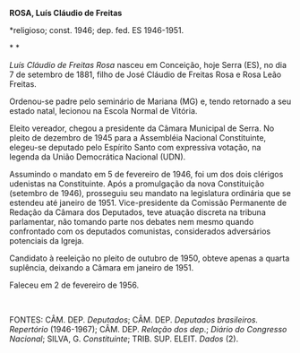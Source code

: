 **ROSA, Luís Cláudio de Freitas**

\*religioso; const. 1946; dep. fed. ES 1946-1951.

* *

*Luís Cláudio de Freitas Rosa* nasceu em Conceição, hoje Serra (ES), no
dia 7 de setembro de 1881, filho de José Cláudio de Freitas Rosa e Rosa
Leão Freitas.

Ordenou-se padre pelo seminário de Mariana (MG) e, tendo retornado a seu
estado natal, lecionou na Escola Normal de Vitória.

Eleito vereador, chegou a presidente da Câmara Municipal de Serra. No
pleito de dezembro de 1945 para a Assembléia Nacional Constituinte,
elegeu-se deputado pelo Espírito Santo com expressiva votação, na
legenda da União Democrática Nacional (UDN).

Assumindo o mandato em 5 de fevereiro de 1946, foi um dos dois clérigos
udenistas na Constituinte. Após a promulgação da nova Constituição
(setembro de 1946), prosseguiu seu mandato na legislatura ordinária que
se estendeu até janeiro de 1951. Vice-presidente da Comissão Permanente
de Redação da Câmara dos Deputados, teve atuação discreta na tribuna
parlamentar, não tomando parte nos debates nem mesmo quando confrontado
com os deputados comunistas, considerados adversários potenciais da
Igreja.

Candidato à reeleição no pleito de outubro de 1950, obteve apenas a
quarta suplência, deixando a Câmara em janeiro de 1951.

Faleceu em 2 de fevereiro de 1956.

 

FONTES: CÂM. DEP. *Deputados*; CÂM. DEP. *Deputados brasileiros.
Repertório* (1946-1967); CÂM. DEP. *Relação dos dep*.; *Diário do
Congresso Nacional*; SILVA, G. *Constituinte*; TRIB. SUP. ELEIT. *Dados*
(2).

 

